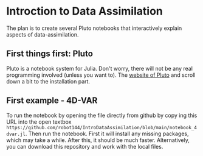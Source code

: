 # Introction to Data Assimilation

The plan is to create several Pluto notebooks that interactively explain aspects of data-assimilation.

## First things first: Pluto

Pluto is a notebook system for Julia. Don't worry, there will not be any real programming involved (unless you want to).
The [website of Pluto](https://plutojl.org/) and scroll down a bit to the installation part.

## First example - 4D-VAR

To run the notebook by opening the file directly from github by copy ing this URL into the open textbox
`https://github.com/robot144/IntroDataAssimilation/blob/main/notebook_4dvar.jl`.
Then run the notebook. First it will install any missing packages, which may take a while. After this, it should be much faster.
Alternatively, you can download this repository and work with the local files.
